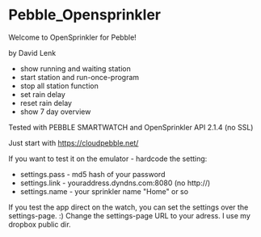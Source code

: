 # Pebble_Opensprinkler

Welcome to OpenSprinkler for Pebble! 
 
by David Lenk

- show running and waiting station
- start station and run-once-program
- stop all station function
- set rain delay
- reset rain delay
- show 7 day overview

Tested with PEBBLE SMARTWATCH and OpenSprinkler API 2.1.4 (no SSL)


Just start with https://cloudpebble.net/ 

If you want to test it on the emulator - hardcode the setting:
- settings.pass - md5 hash of your password
- settings.link - youraddress.dyndns.com:8080  (no http://)
- settings.name - your sprinkler name "Home" or so

If you test the app direct on the watch, you can set the settings over the settings-page. :) 
Change the settings-page URL to your adress. I use my dropbox public dir.



